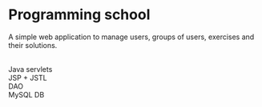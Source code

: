 # Programming school

A simple web application to manage users, groups of users, exercises and their solutions.<br><br>

Java servlets <br>
JSP + JSTL <br>
DAO <br>
MySQL DB <br>
